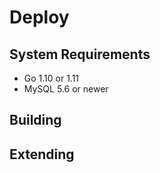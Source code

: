 # Deploy

## System Requirements

* Go 1.10 or 1.11
* MySQL 5.6 or newer

## Building

## Extending

